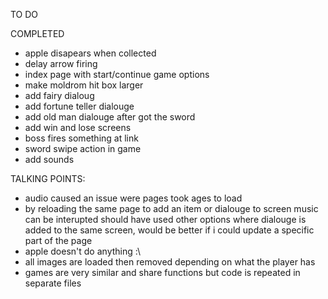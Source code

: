 TO DO

COMPLETED
- apple disapears when collected 
- delay arrow firing
- index page with start/continue game options
- make moldrom hit box larger
- add fairy dialoug
- add fortune teller dialouge
- add old man dialouge after got the sword
- add win and lose screens
- boss fires something at link
- sword swipe action in game
- add sounds

TALKING POINTS:
- audio caused an issue were pages took ages to load
- by reloading the same page to add an item or dialouge to screen music can be interupted
should have used other options where dialouge is added to the same screen, would be better if 
i could update a specific part of the page
- apple doesn't do anything :\
- all images are loaded then removed depending on what the player has
- games are very similar and share functions but code is repeated in separate files